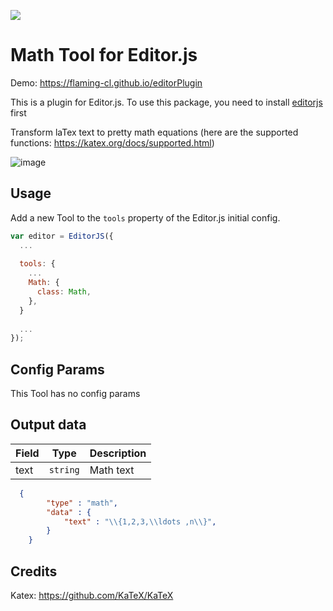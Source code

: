 ![](https://badgen.net/badge/Editor.js/v2.0/blue)

# Math Tool for Editor.js
Demo: https://flaming-cl.github.io/editorPlugin  

This is a plugin for Editor.js. To use this package, you need to install [editorjs](https://www.npmjs.com/package/@editorjs/editorjs) first  

Transform laTex text to pretty math equations (here are the supported functions: https://katex.org/docs/supported.html)    

![image](https://user-images.githubusercontent.com/51183663/86523997-4c787500-bea7-11ea-8f96-36b96d6ff96d.png)

## Usage

Add a new Tool to the `tools` property of the Editor.js initial config.

```javascript
var editor = EditorJS({
  ...
  
  tools: {
    ...
    Math: {
      class: Math,
    },
  }
  
  ...
});
```

## Config Params

This Tool has no config params

## Output data

| Field  | Type     | Description      |
| ------ | -------- | ---------------- |
| text   | `string` | Math text |

```json
  {
        "type" : "math",
        "data" : {
            "text" : "\\{1,2,3,\\ldots ,n\\}",
        }
    }
```

## Credits
Katex: https://github.com/KaTeX/KaTeX
